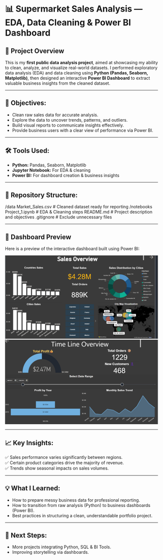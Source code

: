 # 📊 Supermarket Sales Analysis — EDA, Data Cleaning & Power BI Dashboard

## 🚀 Project Overview
This is my **first public data analysis project**, aimed at showcasing my ability to clean, analyze, and visualize real-world datasets. I performed exploratory data analysis (EDA) and data cleaning using **Python (Pandas, Seaborn, Matplotlib)**, then designed an interactive **Power BI Dashboard** to extract valuable business insights from the cleaned dataset.

---

## 🎯 Objectives:
- Clean raw sales data for accurate analysis.
- Explore the data to uncover trends, patterns, and outliers.
- Build visual reports to communicate insights effectively.
- Provide business users with a clear view of performance via Power BI.

---

## 🛠 Tools Used:
- **Python:** Pandas, Seaborn, Matplotlib
- **Jupyter Notebook:** For EDA & cleaning
- **Power BI:** For dashboard creation & business insights

---

## 📂 Repository Structure:
/data
Market_Sales.csv # Cleaned dataset ready for reporting
/notebooks
Project_1.ipynb # EDA & Cleaning steps
README.md # Project description and objectives
.gitignore # Exclude unnecessary files

---

## 📸 Dashboard Preview

Here is a preview of the interactive dashboard built using Power BI:

![Power BI Dashboard Screenshot](Dashboard.png)
![Power BI Dashboard Screenshot](Dashboard_1.png)




---

## 📈 Key Insights:
✅ Sales performance varies significantly between regions.  
✅ Certain product categories drive the majority of revenue.  
✅ Trends show seasonal impacts on sales volumes.

---

## 💡 What I Learned:
- How to prepare messy business data for professional reporting.
- How to transition from raw analysis (Python) to business dashboards (Power BI).
- Best practices in structuring a clean, understandable portfolio project.

---

## 📢 Next Steps:
- More projects integrating Python, SQL & BI Tools.
- Improving storytelling via dashboards.

